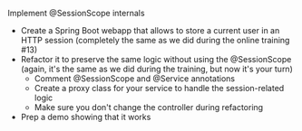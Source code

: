Implement @SessionScope internals

* Create a Spring Boot webapp that allows to store a current user in an HTTP session (completely the same as we did during the online training #13)
* Refactor it to preserve the same logic without using the @SessionScope (again, it's the same as we did during the training, but now it's your turn)
  * Comment @SessionScope and @Service annotations 
  * Create a proxy class for your service to handle the session-related logic 
  * Make sure you don't change the controller during refactoring
* Prep a demo showing that it works